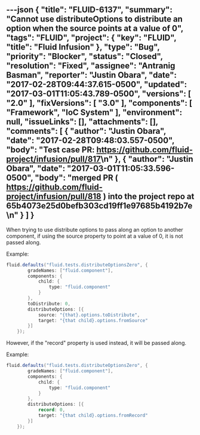 ---json
{
  "title": "FLUID-6137",
  "summary": "Cannot use distributeOptions to distribute an option when the source points at a value of 0",
  "tags": "FLUID",
  "project": {
    "key": "FLUID",
    "title": "Fluid Infusion"
  },
  "type": "Bug",
  "priority": "Blocker",
  "status": "Closed",
  "resolution": "Fixed",
  "assignee": "Antranig Basman",
  "reporter": "Justin Obara",
  "date": "2017-02-28T09:44:37.615-0500",
  "updated": "2017-03-01T11:05:43.789-0500",
  "versions": [
    "2.0"
  ],
  "fixVersions": [
    "3.0"
  ],
  "components": [
    "Framework",
    "IoC System"
  ],
  "environment": null,
  "issueLinks": [],
  "attachments": [],
  "comments": [
    {
      "author": "Justin Obara",
      "date": "2017-02-28T09:48:03.557-0500",
      "body": "Test case PR: <https://github.com/fluid-project/infusion/pull/817>\n"
    },
    {
      "author": "Justin Obara",
      "date": "2017-03-01T11:05:33.596-0500",
      "body": "merged PR ( <https://github.com/fluid-project/infusion/pull/818> ) into the project repo at 65b4073e25d0befb303cd19ff1e97685b4192b7e\n"
    }
  ]
}
---
When trying to use distribute options to pass along an option to another component, if using the source property to point at a value of 0, it is not passed along.

Example:

```java
fluid.defaults("fluid.tests.distributeOptionsZero", {
        gradeNames: ["fluid.component"],
        components: {
            child: {
                type: "fluid.component"
            }
        },
        toDistribute: 0,
        distributeOptions: [{
            source: "{that}.options.toDistribute",
            target: "{that child}.options.fromSource"
        }]
    });
```

However, if the "record" property is used instead, it will be passed along.&#x20;

Example:

```java
fluid.defaults("fluid.tests.distributeOptionsZero", {
        gradeNames: ["fluid.component"],
        components: {
            child: {
                type: "fluid.component"
            }
        },
        distributeOptions: [{
            record: 0,
            target: "{that child}.options.fromRecord"
        }]
    });
```

        